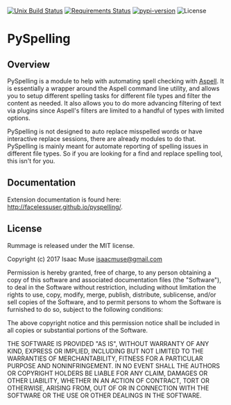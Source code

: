 [![Unix Build Status][travis-image]][travis-link]
[![Requirements Status][requires-image]][requires-link]
[![pypi-version][pypi-image]][pypi-link]
![License][license-image-mit]

# PySpelling

## Overview

PySpelling is a module to help with automating spell checking with [Aspell](http://aspell.net/). It is essentially a wrapper around the Aspell command line utility, and allows you to setup different spelling tasks for different file types and filter the content as needed. It also allows you to do more advancing filtering of text via plugins since Aspell's filters are limited to a handful of types with limited options.

PySpelling is not designed to auto replace misspelled words or have interactive replace sessions, there are already modules to do that. PySpelling is mainly meant for automate reporting of spelling issues in different file types. So if you are looking for a find and replace spelling tool, this isn't for you.

## Documentation

Extension documentation is found here: http://facelessuser.github.io/pyspelling/.

## License

Rummage is released under the MIT license.

Copyright (c) 2017 Isaac Muse <isaacmuse@gmail.com>

Permission is hereby granted, free of charge, to any person obtaining a copy of this software and associated documentation files (the "Software"), to deal in the Software without restriction, including without limitation the rights to use, copy, modify, merge, publish, distribute, sublicense, and/or sell copies of the Software, and to permit persons to whom the Software is furnished to do so, subject to the following conditions:

The above copyright notice and this permission notice shall be included in all copies or substantial portions of the Software.

THE SOFTWARE IS PROVIDED "AS IS", WITHOUT WARRANTY OF ANY KIND, EXPRESS OR IMPLIED, INCLUDING BUT NOT LIMITED TO THE WARRANTIES OF MERCHANTABILITY, FITNESS FOR A PARTICULAR PURPOSE AND NONINFRINGEMENT. IN NO EVENT SHALL THE AUTHORS OR COPYRIGHT HOLDERS BE LIABLE FOR ANY CLAIM, DAMAGES OR OTHER LIABILITY, WHETHER IN AN ACTION OF CONTRACT, TORT OR OTHERWISE, ARISING FROM, OUT OF OR IN CONNECTION WITH THE SOFTWARE OR THE USE OR OTHER DEALINGS IN THE SOFTWARE.

[travis-image]: https://img.shields.io/travis/facelessuser/pyspelling/master.svg?label=Unix%20Build
[travis-link]: https://travis-ci.org/facelessuser/pyspelling
[requires-image]: https://img.shields.io/requires/github/facelessuser/pyspelling/master.svg
[requires-link]: https://requires.io/github/facelessuser/pyspelling/requirements/?branch=master
[pypi-image]: https://img.shields.io/pypi/v/pyspelling.svg
[pypi-link]: https://pypi.python.org/pypi/pyspelling
[license-image-mit]: https://img.shields.io/badge/license-MIT-blue.svg

